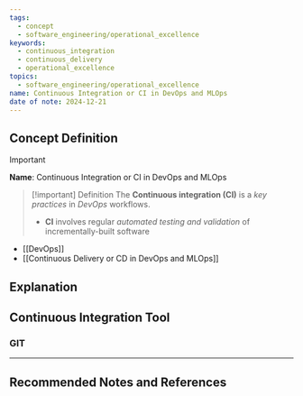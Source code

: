 ```yaml
---
tags:
  - concept
  - software_engineering/operational_excellence
keywords:
  - continuous_integration
  - continuous_delivery
  - operational_excellence
topics:
  - software_engineering/operational_excellence
name: Continuous Integration or CI in DevOps and MLOps
date of note: 2024-12-21
---
```


## Concept Definition

>[!important]
>**Name**: Continuous Integration or CI in DevOps and MLOps

>[!important] Definition
>The **Continuous integration (CI)** is a *key practices* in *DevOps* workflows. 
>- **CI** involves regular *automated testing and validation* of incrementally-built software 

- [[DevOps]]
- [[Continuous Delivery or CD in DevOps and MLOps]]



## Explanation


## Continuous Integration Tool

### GIT






-----------
##  Recommended Notes and References


